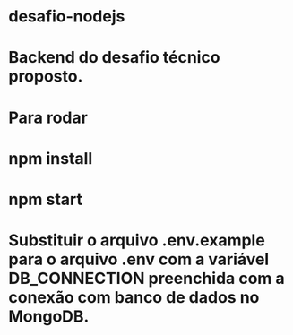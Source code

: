 # desafio-nodejs
# Backend do desafio técnico proposto.
# Para rodar
# npm install
# npm start
# Substituir o arquivo .env.example para o arquivo .env com a variável DB_CONNECTION preenchida com a conexão com banco de dados no MongoDB.
